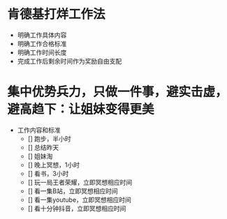 # 肯德基打烊工作法

 - 明确工作具体内容
 - 明确工作合格标准
 - 明确工作时间长度
 - 完成工作后剩余时间作为奖励自由支配

# 集中优势兵力，只做一件事，避实击虚，避高趋下：让姐妹变得更美

- 工作内容和标准
  - [] 跑步，半小时
  - [] 总结昨天
  - [] 姐妹淘
  - [] 晚上冥想，1小时
  - [] 看书，3小时
  - [] 玩一局王者荣耀，立即冥想相应时间
  - [] 看一集B站，立即冥想相应时间
  - [] 看一集youtube，立即冥想相应时间
  - [] 看十分钟抖音，立即冥想相应时间
